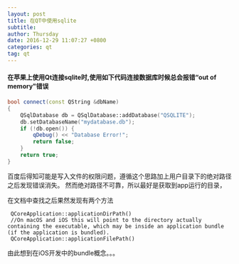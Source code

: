 ```yaml
---
layout: post
title: 在QT中使用sqlite
subtitle: 
author: Thursday
date: 2016-12-29 11:07:27 +0800
categories: qt
tag: qt
---
```


#### 在苹果上使用Qt连接sqlite时,使用如下代码连接数据库时候总会报错“out of memory"错误

```C++
bool connect(const QString &dbName)
{
    QSqlDatabase db = QSqlDatabase::addDatabase("QSQLITE");
    db.setDatabaseName("mydatabase.db");
    if (!db.open()) {
        qDebug() << "Database Error!";
        return false;
    }
    return true;
}
```

百度后得知可能是写入文件的权限问题，遵循这个思路加上用户目录下的绝对路径之后发现错误消失。 然而绝对路径不可靠，所以最好是获取到app运行的目录，

在文档中查找之后果然发现有两个方法

```
 QCoreApplication::applicationDirPath()
 //On macOS and iOS this will point to the directory actually containing the executable, which may be inside an application bundle (if the application is bundled).
 QCoreApplication::applicationFilePath()
```

由此想到在iOS开发中的bundle概念。。。
